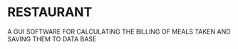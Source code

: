# RESTAURANT
A GUI SOFTWARE FOR CALCULATING THE BILLING OF MEALS TAKEN AND SAVING THEM TO DATA BASE
